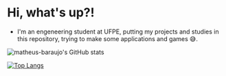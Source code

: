 # Hi, what's up?!
- I'm an engeneering student at UFPE, putting my projects and studies in this repository, trying to make some applications and games :sweat_smile:. 

![matheus-baraujo's GitHub stats](https://github-readme-stats.vercel.app/api?username=matheus-baraujo&show_icons=true&theme=merko)

[![Top Langs](https://github-readme-stats.vercel.app/api/top-langs/?username=matheus-baraujo&layout=compact&theme=merko)](https://github.com/matheus-baraujo/github-readme-stats)

